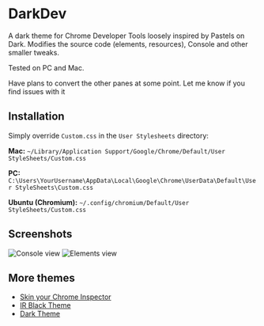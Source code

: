 # DarkDev
A dark theme for Chrome Developer Tools loosely inspired by Pastels on Dark. Modifies the source code (elements, resources), Console and other smaller tweaks.

Tested on PC and Mac.

Have plans to convert the other panes at some point.
Let me know if you find issues with it

## Installation 
Simply override `Custom.css` in the `User Stylesheets` directory:

**Mac:** `~/Library/Application Support/Google/Chrome/Default/User StyleSheets/Custom.css`

**PC:** `C:\Users\YourUsername\AppData\Local\Google\Chrome\UserData\Default\User StyleSheets\Custom.css`

**Ubuntu (Chromium):** `~/.config/chromium/Default/User StyleSheets/Custom.css`

## Screenshots

![Console view](https://raw.github.com/simonsmith/DarkDev/master/img/console.jpg)
![Elements view](https://raw.github.com/simonsmith/DarkDev/master/img/elements.jpg)

## More themes

* [Skin your Chrome Inspector](http://darcyclarke.me/design/skin-your-chrome-inspector/)
* [IR Black Theme](https://gist.github.com/1150520)
* [Dark Theme](http://www.learnaholic.me/2012/04/01/the-dark-theme-for-chrome-dev-tools/)

